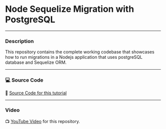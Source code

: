 # Node Sequelize Migration with PostgreSQL

---

### Description

This repository contains the complete working codebase that showcases how to run migrations in a Nodejs application that uses postgreSQL database and Sequelize ORM.

---

### 💻 Source Code

🔗 [Source Code for this tutorial](https://github.com/kizito917/nodejs_sequelize_postgres-migration-example)

---

### Video

📺 [YouTube Video](https://youtu.be/5-9vvTuNPTc?si=0oXU9xGbhjdA34aR) for this repository.